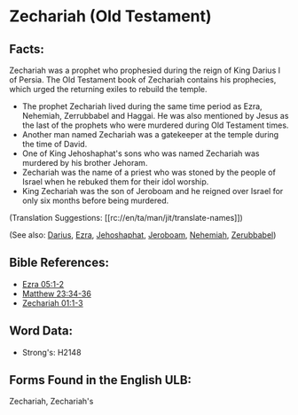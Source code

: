 # Zechariah (Old Testament)

## Facts:

Zechariah was a prophet who prophesied during the reign of King Darius I of Persia. The Old Testament book of Zechariah contains his prophecies, which urged the returning exiles to rebuild the temple.

* The prophet Zechariah lived during the same time period as Ezra, Nehemiah, Zerrubbabel and Haggai. He was also mentioned by Jesus as the last of the prophets who were murdered during Old Testament times.
* Another man named Zechariah was a gatekeeper at the temple during the time of David.
* One of King Jehoshaphat's sons who was named Zechariah was murdered by his brother Jehoram.
* Zechariah was the name of a priest who was stoned by the people of Israel when he rebuked them for their idol worship.
* King Zechariah was the son of Jeroboam and he reigned over Israel for only six months before being murdered.

(Translation Suggestions: [[rc://en/ta/man/jit/translate-names]])

(See also: [Darius](../names/darius.md), [Ezra](../names/ezra.md), [Jehoshaphat](../names/jehoshaphat.md), [Jeroboam](../names/jeroboam.md), [Nehemiah](../names/nehemiah.md), [Zerubbabel](../names/zerubbabel.md))

## Bible References:

* [Ezra 05:1-2](rc://en/tn/help/ezr/05/01)
* [Matthew 23:34-36](rc://en/tn/help/mat/23/34)
* [Zechariah 01:1-3](rc://en/tn/help/zec/01/01)

## Word Data:

* Strong's: H2148

## Forms Found in the English ULB:

Zechariah, Zechariah's
